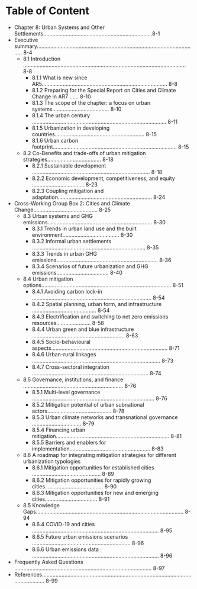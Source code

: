 # Table of Content
* Chapter 8: Urban Systems and Other Settlements.........................................................................8-1
* Executive summary............................................................................................................ 8-4
   - 8.1 Introduction ............................................................................................................. 8-8
       - 8.1.1 What is new since AR5.................................................................................... 8-8
       - 8.1.2 Preparing for the Special Report on Cities and Climate Change in AR7 ...... 8-10
       - 8.1.3 The scope of the chapter: a focus on urban systems...................................... 8-10
       - 8.1.4 The urban century .......................................................................................... 8-11
       - 8.1.5 Urbanization in developing countries............................................................ 8-15
       - 8.1.6 Urban carbon footprint................................................................................... 8-15
  - 8.2 Co-Benefits and trade-offs of urban mitigation strategies.................................... 8-18
       - 8.2.1 Sustainable development ............................................................................... 8-18
       - 8.2.2 Economic development, competitiveness, and equity ................................... 8-23
       - 8.2.3 Coupling mitigation and adaptation............................................................... 8-24
* Cross-Working Group Box 2: Cities and Climate Change........................................... 8-25
  - 8.3 Urban systems and GHG emissions...................................................................... 8-30
      - 8.3.1 Trends in urban land use and the built environment...................................... 8-30
      - 8.3.2 Informal urban settlements ............................................................................ 8-35
      - 8.3.3 Trends in urban GHG emissions.................................................................... 8-36
       - 8.3.4 Scenarios of future urbanization and GHG emissions................................... 8-40
   - 8.4 Urban mitigation options....................................................................................... 8-51
       - 8.4.1 Avoiding carbon lock-in ................................................................................ 8-54
       - 8.4.2 Spatial planning, urban form, and infrastructure ........................................... 8-54
       - 8.4.3 Electrification and switching to net zero emissions resources....................... 8-58
       - 8.4.4 Urban green and blue infrastructure .............................................................. 8-63
       - 8.4.5 Socio-behavioural aspects.............................................................................. 8-71
       - 8.4.6 Urban-rural linkages ...................................................................................... 8-73
        - 8.4.7 Cross-sectoral integration .............................................................................. 8-74
   - 8.5 Governance, institutions, and finance ................................................................... 8-76
        - 8.5.1 Multi-level governance .................................................................................. 8-76
        - 8.5.2 Mitigation potential of urban subnational actors........................................... 8-78
        - 8.5.3 Urban climate networks and transnational governance ................................. 8-79
        - 8.5.4 Financing urban mitigation............................................................................ 8-81
        - 8.5.5 Barriers and enablers for implementation...................................................... 8-83
    - 8.6 A roadmap for integrating mitigation strategies for different urbanization typologies
         - 8.6.1 Mitigation opportunities for established cities .............................................. 8-89
         - 8.6.2 Mitigation opportunities for rapidly growing cities....................................... 8-90
         - 8.6.3 Mitigation opportunities for new and emerging cities................................... 8-91
   -  8.5 Knowledge Gaps................................................................................................... 8-94
         - 8.6.4 COVID-19 and cities ..................................................................................... 8-95
         - 8.6.5 Future urban emissions scenarios .................................................................. 8-96
         - 8.6.6 Urban emissions data ..................................................................................... 8-96
* Frequently Asked Questions ............................................................................................ 8-97
* References........................................................................................................................ 8-99
